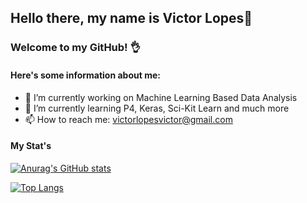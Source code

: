 ## Hello there, my name is Victor Lopes👋
### Welcome to my GitHub! 👌
#### Here's some information about me:

- 🔭 I’m currently working on Machine Learning Based Data Analysis
- 🌱 I’m currently learning P4, Keras, Sci-Kit Learn and much more
- 📫 How to reach me: victorlopesvictor@gmail.com

#### My Stat's

[![Anurag's GitHub stats](https://github-readme-stats-tan-tau.vercel.app/api?username=lopesvictor1&show_icons=true&theme=dark&include_all_commits=true)](https://github.com/lopesvictor1/github-readme-stats)

[![Top Langs](https://github-readme-stats-tan-tau.vercel.app/api/top-langs/?username=lopesvictor1&layout=donut-vertical&theme=dark&langs_count=8&include_all_commits=true)](https://github.com/lopesvictor1/github-readme-stats)
